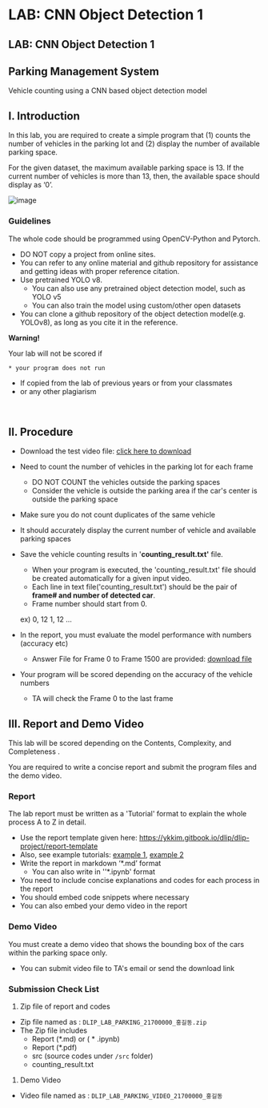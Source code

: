 # LAB: CNN Object Detection 1

## LAB: CNN Object Detection 1

## Parking Management System

Vehicle counting using a CNN based object detection model

## I. Introduction

In this lab, you are required to create a simple program that (1) counts the number of vehicles in the parking lot and (2) display the number of available parking space.

For the given dataset, the maximum available parking space is 13. If the current number of vehicles is more than 13, then, the available space should display as ‘0’.

![image](https://user-images.githubusercontent.com/38373000/168618818-54cae273-6bb4-40b6-99c8-938e5b5ab54e.png)

### Guidelines

The whole code should be programmed using OpenCV-Python and Pytorch.

* DO NOT copy a project from online sites.
* You can refer to any online material and github repository for assistance and getting ideas with proper reference citation.
* Use pretrained YOLO v8.
  * You can also use any pretrained object detection model, such as YOLO v5
  * You can also train the model using custom/other open datasets
* You can clone a github repository of the object detection model(e.g. YOLOv8), as long as you cite it in the reference.

**Warning!**

Your lab will not be scored if

```
* your program does not run 
```

* If copied from the lab of previous years or from your classmates
* or any other plagiarism

​

## II. Procedure

* Download the test video file: [click here to download](https://drive.google.com/file/d/1d5RATQdvzRneSxvT1plXxgZI13-334Lt/view?usp=sharing)
* Need to count the number of vehicles in the parking lot for each frame
  * DO NOT COUNT the vehicles outside the parking spaces
  * Consider the vehicle is outside the parking area if the car's center is outside the parking space
* Make sure you do not count duplicates of the same vehicle
* It should accurately display the current number of vehicle and available parking spaces
*   Save the vehicle counting results in '**counting\_result.txt'** file.

    * When your program is executed, the 'counting\_result.txt' file should be created automatically for a given input video.
    * Each line in text file('counting\_result.txt') should be the pair of **frame# and number of detected car**.
    * Frame number should start from 0.

    ex) 0, 12      1, 12 ...
*   In the report, you must evaluate the model performance with numbers (accuracy etc)

    * Answer File for  Frame 0 to Frame 1500 are provided:  [download file](https://github.com/ykkimhgu/DLIP-src/blob/main/LAB-ParkingSpace/LAB_Parking_counting_result_answer_student_modified.txt)


* Your program will be scored depending on the accuracy of the vehicle numbers
  * TA will check the Frame 0 to the last frame

## III. Report and Demo Video

This lab will be scored depending on the Contents, Complexity, and Completeness .

You are required to write a concise report and submit the program files and the demo video.

### Report

The lab report must be written as a 'Tutorial' format to explain the whole process A to Z in detail.

* Use the report template given here: https://ykkim.gitbook.io/dlip/dlip-project/report-template
* Also, see example tutorials: [example 1](https://keras.io/examples/vision/retinanet/), [example 2](https://github.com/tensorflow/docs/blob/master/site/en/tutorials/images/classification.ipynb)
* Write the report in markdown ‘\*.md’ format
  * You can also write in ''\*.ipynb' format
* You need to include concise explanations and codes for each process in the report
* You should embed code snippets where necessary
* You can also embed your demo video in the report

### Demo Video

You must create a demo video that shows the bounding box of the cars within the parking space only.

* You can submit video file to TA's email or send the download link

### Submission Check List

1. Zip file of report and codes

* Zip file named as : `DLIP_LAB_PARKING_21700000_홍길동.zip`
* The Zip file includes
  * Report (\*.md) or ( \* .ipynb)
  * Report (\*.pdf)
  * src (source codes under `/src` folder)
  * counting\_result.txt

1. Demo Video

* Video file named as : `DLIP_LAB_PARKING_VIDEO_21700000_홍길동`
